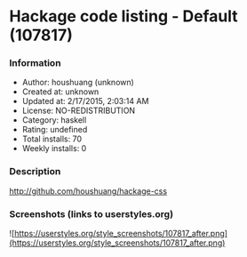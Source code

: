 # Hackage code listing - Default (107817)

### Information
- Author: houshuang (unknown)
- Created at: unknown
- Updated at: 2/17/2015, 2:03:14 AM
- License: NO-REDISTRIBUTION
- Category: haskell
- Rating: undefined
- Total installs: 70
- Weekly installs: 0


### Description
http://github.com/houshuang/hackage-css


### Screenshots (links to userstyles.org)
![https://userstyles.org/style_screenshots/107817_after.png](https://userstyles.org/style_screenshots/107817_after.png)


